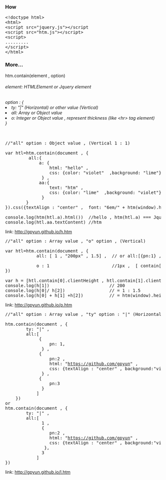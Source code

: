 ﻿<h3> How </h3>
 <pre>
&lt;!doctype html&gt;
&lt;html&gt;
&lt;script src="jquery.js"&gt;&lt;/script
&lt;script src="htm.js"&gt;&lt;/script&gt;
&lt;script&gt;
.........
&lt;/script&gt;
&lt;/html&gt;
</pre>

<h3>More...</h3>

htm.contain(element , option)
<h6>element: HTMLElement or Jquery element</h6>
<h6>option : {
<li>           ty: "|" (Horizontal) or other value (Vertical) </li>
<li>           all: Array or Object value</li>
<li>           o:   Integer or Object value , represent thickness (like &lt;hr&gt; tag element) </li>   
            } </h6>

<pre>

//"all" option : Object value , (Vertical 1 : 1)

var htl=htm.contain(document , {
         all:{
             a: {
                 html: "hello" ,
                 css: {color: "violet"  ,background: "lime"}
              } ,
             aa:{
                 text: "htm" ,
                 css: {color: "lime"  ,background: "violet"}
              }
        }
}).css({textAlign : "center" ,  font: "6em/" + htm(window).height()/2 + "px htm"})

console.log(htm(htl.a).html())  //hello , htm(htl.a) === Jquery(htl.a)
console.log(htl.aa.textContent) //htm
</pre>
link:  <a href= "h.htm"> http://gpyun.github.io/h.htm </a>


<pre>
//"all" option : Array value , "o" option , (Vertical)

var htl=htm.contain(document , {
            all: [ 1 , "200px" , 1.5] ,  // or all:[{pn:1} , {pn:"200px"} , {pn:1.5}]
            
            o : 1                        //1px ,  [ contain[0] , "o" Object , contain[1] , "o" Object , contain[2]]
})

var h = [htl.contain[0].clientHeight , htl.contain[1].clientHeight , htl.contain[2].clientHeight ]
console.log(h[1])                       // 200
console.log(h[0]/ h[2])                 // = 1 : 1.5
console.log(h[0] + h[1] +h[2])          // = htm(window).height() - 2px  , two "o" Object : total 2px
</pre>
link:  <a href= "p.htm"> http://gpyun.github.io/p.htm </a>

<pre>
//"all" option : Array value , "ty" option : "|" (Horizontal 1 : 2 : 3)

htm.contain(document , {
        ty: "|" , 
        all:[
             {
                 pn: 1,
              } ,
             {
                 pn:2 ,
                 html: "<a href='https://github.com/gpyun'>https://github.com/gpyun</a>" ,
                 css: {textAlign : "center" , background:"violet"}
              } ,
             {
                 pn:3
              }
            ]
    })
or
htm.contain(document , {
        ty: "|" , 
        all:[
              1 ,
              {
                 pn:2 ,
                 html: "<a href='https://github.com/gpyun'>https://github.com/gpyun</a>" ,
                 css: {textAlign : "center" , background:"violet"}
               },
              3
            ]
})
</pre>
link:  <a href= "l.htm"> http://gpyun.github.io/l.htm </a>
